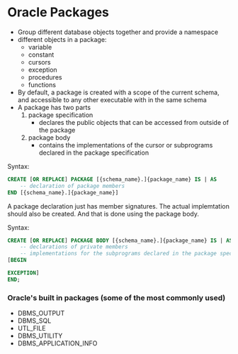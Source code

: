 # Oracle Packages


- Group different database objects together and provide a namespace
- different objects in a package:
    - variable
    - constant
    - cursors
    - exception
    - procedures
    - functions
- By default, a package is created with a scope of the current schema, and accessible to any other executable with in the same schema
- A package has two parts
    1. package specification
        - declares the public objects that can be accessed from outside of the package
    1. package body
        - contains the implementations of the cursor or subprograms declared in the package specification


Syntax:

```sql
CREATE [OR REPLACE] PACKAGE [{schema_name}.]{package_name} IS | AS
    -- declaration of package members
END [{schema_name}.]{package_name}]

```

A package declaration just has member signatures. The actual implemtation should also be created. And that is done using the package body.

Syntax:

```sql
CREATE [OR REPLACE] PACKAGE BODY [{schema_name}.]{package_name} IS | AS
    -- declarations of private members
    -- implementations for the subprograms declared in the package specificatio
[BEGIN

EXCEPTION]
END;


```

### Oracle's built in packages (some of the most commonly used)

- DBMS_OUTPUT
- DBMS_SQL
- UTL_FILE
- DBMS_UTILITY
- DBMS_APPLICATION_INFO